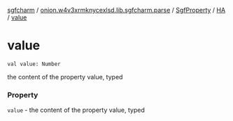 [sgfcharm](../../../index.md) / [onion.w4v3xrmknycexlsd.lib.sgfcharm.parse](../../index.md) / [SgfProperty](../index.md) / [HA](index.md) / [value](./value.md)

# value

`val value: Number`

the content of the property value, typed

### Property

`value` - the content of the property value, typed